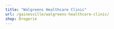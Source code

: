 ```yaml
---
title: "Walgreens Healthcare Clinic"
url: /gainesville/walgreens-healthcare-clinic/
shop: Drogerie
---
```

